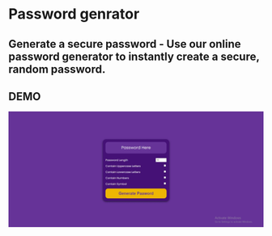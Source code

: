 # Password genrator

## Generate a secure password - Use our online password generator to instantly create a secure, random password.

## DEMO
![](img/password_genarator.jpg)
